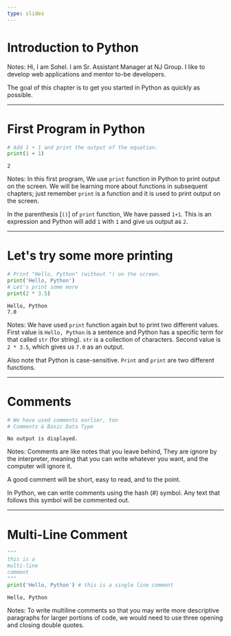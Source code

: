 ```yaml
---
type: slides
---
```


# Introduction to Python

Notes: Hi, I am Sohel. I am Sr. Assistant Manager at NJ Group. I like to develop web applications and
mentor to-be developers.

The goal of this chapter is to get you started in Python as quickly as possible.

---

# First Program in Python

```python
# Add 1 + 1 and print the output of the equation.
print(1 + 1)
```

```out
2
```

Notes: In this first program, We use ```print``` function in Python to print output on the screen.
We will be learning more about functions in subsequent chapters; just remember ```print``` is a function and it is used to print output on the screen.

In the parenthesis [```()```] of ```print``` function, We have passed ```1+1```. This is an expression and Python will add ```1``` with ```1``` and give us output as ```2```.

---

# Let's try some more printing

```python
# Print "Hello, Python" (without ") on the screen.
print('Hello, Python')
# Let's print some more
print(2 * 3.5)
```

```out
Hello, Python
7.0
```

Notes: We have used ```print``` function again but to print two different values. First value is ```Hello, Python``` is a sentence and Python has a specific term for that called ```str``` (for string). ```str``` is a collection of characters. Second value is ```2 * 3.5```, which gives us ```7.0``` as an output.

Also note that Python is case-sensitive. ```Print``` and ```print``` are two different functions.

---

# Comments

```python
# We have used comments earlier, too
# Comments & Basic Data Type
```

```out
No output is displayed.
```

Notes: Comments are like notes that you leave behind, They are ignore by the interpreter, meaning that you can write whatever you want, and the computer will ignore it. 

A good comment will be short, easy to read, and to the point.

In Python, we can write comments using the hash (#) symbol. Any text that follows this
symbol will be commented out.

---

# Multi-Line Comment

```python
"""
this is a
multi-line 
comment
"""
print('Hello, Python') # this is a single line comment
```

```out
Hello, Python
```

Notes: To write multiline comments so that you may write more descriptive paragraphs for
larger portions of code, we would need to use three opening and closing double quotes.
